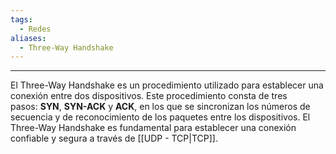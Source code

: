 ```yaml
---
tags:
  - Redes
aliases:
  - Three-Way Handshake
---
```

---
El Three-Way Handshake es un procedimiento utilizado para establecer una conexión entre dos dispositivos. Este procedimiento consta de tres pasos: **SYN**, **SYN-ACK** y **ACK**, en los que se sincronizan los números de secuencia y de reconocimiento de los paquetes entre los dispositivos. El Three-Way Handshake es fundamental para establecer una conexión confiable y segura a través de [[UDP -  TCP|TCP]].
